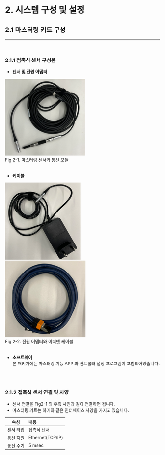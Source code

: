 # 2. 시스템 구성 및 설정
## 2.1 마스터링 키트 구성
---
<br>

### 2.1.1 접촉식 센서 구성품
- **센서 및 전원 어댑터** 
<div>
<img src="../00_img/02_sensor.PNG" 
<img src="../00_img/03_communication_module.PNG" height="250vh">
</div>
Fig 2-1. 마스터링 센서와 통신 모듈
<br>

<br>

- **케이블**   
<div>
<img src="../00_img/04_power_adapter.PNG" height="250vh">
<img src="../00_img/05_lan_cable.PNG" height="250vh"></div>
Fig 2-2. 전원 어댑터와 이더넷 케이블
<br>

<br>

- **소프트웨어**
<br>본 패키지에는 마스터링 기능 APP 과 컨트롤러 설정 프로그램이 포함되어있습니다.

<br>
<br>

### 2.1.2 접촉식 센서 연결 및 사양
- 센서 연결을 Fig2-1 의 우측 사진과 같이 연결하면 됩니다.
- 마스터링 키트는 하기와 같은 인터페이스 사양을 가지고 있습니다.

|속성|내용|
|:----:|:----|
|센서 타입| 접촉식 센서 |
|통신 지원| Ethernet(TCP/IP) |
|통신 주기| 5 msec |

<br>
<br>